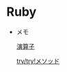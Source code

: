 # Ruby

- メモ

  [演算子](https://github.com/DaisukeKarasawa/ruby-memo/tree/main/operator)

  [try/try!メソッド](https://github.com/DaisukeKarasawa/ruby-memo/tree/main/try)

